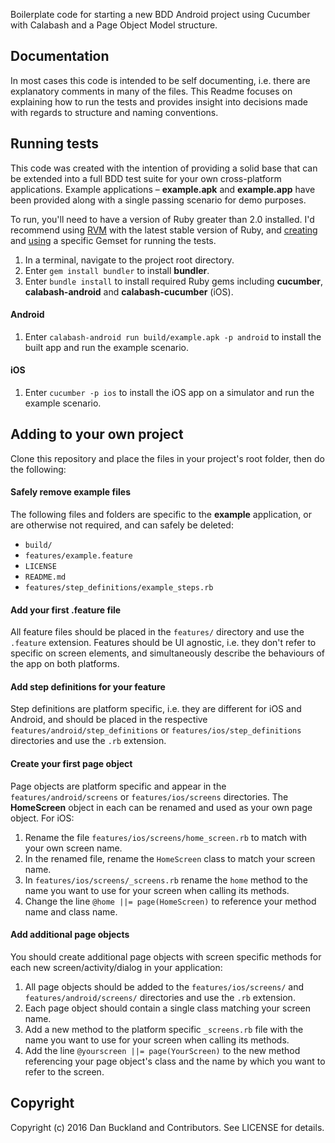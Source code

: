 Boilerplate code for starting a new BDD Android project using Cucumber with
Calabash and a Page Object Model structure.


## Documentation

In most cases this code is intended to be self documenting, i.e. there are explanatory comments in many of the files. This Readme focuses on explaining how to run the tests and provides insight into decisions made with regards to structure and naming conventions.

## Running tests

This code was created with the intention of providing a solid base that can be extended into a full BDD test suite for your own cross-platform applications. Example applications – **example.apk** and **example.app** have been provided along with a single passing scenario for demo purposes.

To run, you'll need to have a version of Ruby greater than 2.0 installed. I'd recommend using [RVM](https://rvm.io/) with the latest stable version of Ruby, and [creating](https://rvm.io/gemsets/creating) and [using](https://rvm.io/gemsets/using) a specific Gemset for running the tests.

1. In a terminal, navigate to the project root directory.
2. Enter `gem install bundler` to install **bundler**.
3. Enter `bundle install` to install required Ruby gems including **cucumber**, **calabash-android** and **calabash-cucumber** (iOS).

#### Android

1. Enter `calabash-android run build/example.apk -p android` to install the built app and run the example scenario.

#### iOS

1. Enter `cucumber -p ios` to install the iOS app on a simulator and run the example scenario.

## Adding to your own project

Clone this repository and place the files in your project's root folder, then do the following:

#### Safely remove example files
The following files and folders are specific to the **example** application, or are otherwise not required, and can safely be deleted:
  * `build/`
  * `features/example.feature`
  * `LICENSE`
  * `README.md`
  * `features/step_definitions/example_steps.rb`

#### Add your first .feature file
All feature files should be placed in the `features/` directory and use the `.feature` extension. Features should be UI agnostic, i.e. they don't refer to specific on screen elements, and simultaneously describe the behaviours of the app on both platforms.

#### Add step definitions for your feature
Step definitions are platform specific, i.e. they are different for iOS and Android, and should be placed in the respective `features/android/step_definitions` or `features/ios/step_definitions` directories and use the `.rb` extension.

#### Create your first page object
Page objects are platform specific and appear in the `features/android/screens` or `features/ios/screens` directories. The **HomeScreen** object in each can be renamed and used as your own page object. For iOS:

  1. Rename the file `features/ios/screens/home_screen.rb` to match with your own screen name.
  2. In the renamed file, rename the `HomeScreen` class to match your screen name.
  3. In `features/ios/screens/_screens.rb` rename the `home` method to the name you want to use for your screen when calling its methods.
  4. Change the line `@home ||= page(HomeScreen)` to reference your method name and class name.

#### Add additional page objects
You should create additional page objects with screen specific methods for each new screen/activity/dialog in your application:
  1. All page objects should be added to the `features/ios/screens/` and `features/android/screens/` directories and use the `.rb` extension.
  2. Each page object should contain a single class matching your screen name.
  3. Add a new method to the platform specific `_screens.rb` file with the name you want to use for your screen when calling its methods.
  4. Add the line `@yourscreen ||= page(YourScreen)` to the new method referencing your page object's class and the name by which you want to refer to the screen.

## Copyright

Copyright (c) 2016 Dan Buckland and Contributors. See LICENSE for details.
